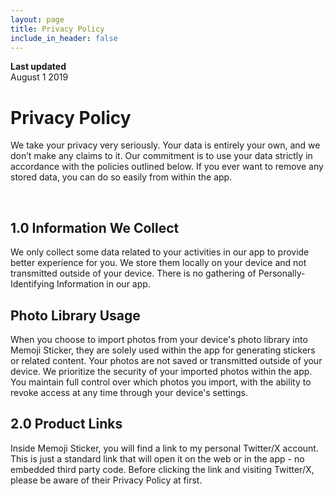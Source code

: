 ```yaml
---
layout: page
title: Privacy Policy
include_in_header: false
---
```


**Last updated**  
August 1 2019

# Privacy Policy
We take your privacy very seriously. Your data is entirely your own, and we don’t make any claims to it. Our commitment is to use your data strictly in accordance with the policies outlined below. If you ever want to remove any stored data, you can do so easily from within the app.

<br>

## 1.0 Information We Collect
We only collect some data related to your activities in our app to provide better experience for you. We store them locally on your device and not transmitted outside of your device. There is no gathering of Personally-Identifying Information in our app.

## Photo Library Usage
When you choose to import photos from your device's photo library into Memoji Sticker, they are solely used within the app for generating stickers or related content. Your photos are not saved or transmitted outside of your device. We prioritize the security of your imported photos within the app. You maintain full control over which photos you import, with the ability to revoke access at any time through your device's settings.

## 2.0 Product Links

Inside Memoji Sticker, you will find a link to my personal Twitter/X account. This is just a standard link that will open it on the web or in the app - no embedded third party code. Before clicking the link and visiting Twitter/X, please be aware of their Privacy Policy at first.

<br>
